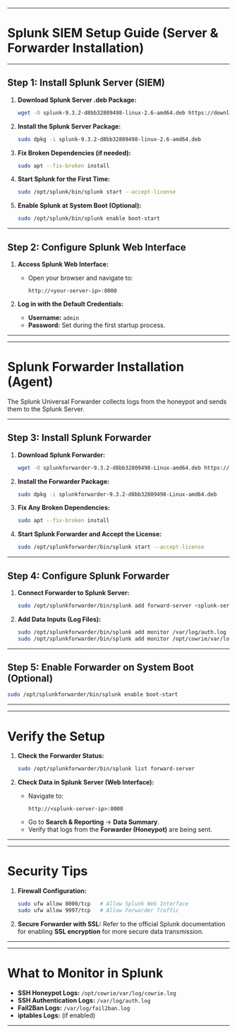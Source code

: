 
---
# **Splunk SIEM Setup Guide (Server & Forwarder Installation)**

---

## **Step 1: Install Splunk Server (SIEM)**
1. **Download Splunk Server .deb Package:**
   ```bash
   wget -O splunk-9.3.2-d8bb32809498-linux-2.6-amd64.deb https://download.splunk.com/products/splunk/releases/9.3.2/linux/splunk-9.3.2-d8bb32809498-linux-2.6-amd64.deb
   ```

2. **Install the Splunk Server Package:**
   ```bash
   sudo dpkg -i splunk-9.3.2-d8bb32809498-linux-2.6-amd64.deb
   ```

3. **Fix Broken Dependencies (if needed):**
   ```bash
   sudo apt --fix-broken install
   ```

4. **Start Splunk for the First Time:**
   ```bash
   sudo /opt/splunk/bin/splunk start --accept-license
   ```

5. **Enable Splunk at System Boot (Optional):**
   ```bash
   sudo /opt/splunk/bin/splunk enable boot-start
   ```

---

## **Step 2: Configure Splunk Web Interface**
1. **Access Splunk Web Interface:**
   - Open your browser and navigate to:
     ```
     http://<your-server-ip>:8000
     ```

2. **Log in with the Default Credentials:**
   - **Username:** `admin`
   - **Password:** Set during the first startup process.

---

---

# **Splunk Forwarder Installation (Agent)**
The Splunk Universal Forwarder collects logs from the honeypot and sends them to the Splunk Server.

---

## **Step 3: Install Splunk Forwarder**
1. **Download Splunk Forwarder:**
   ```bash
   wget -O splunkforwarder-9.3.2-d8bb32809498-Linux-amd64.deb https://download.splunk.com/products/universalforwarder/releases/9.3.2/linux/splunkforwarder-9.3.2-d8bb32809498-Linux-amd64.deb
   ```

2. **Install the Forwarder Package:**
   ```bash
   sudo dpkg -i splunkforwarder-9.3.2-d8bb32809498-Linux-amd64.deb
   ```

3. **Fix Any Broken Dependencies:**
   ```bash
   sudo apt --fix-broken install
   ```

4. **Start Splunk Forwarder and Accept the License:**
   ```bash
   sudo /opt/splunkforwarder/bin/splunk start --accept-license
   ```

---

## **Step 4: Configure Splunk Forwarder**
1. **Connect Forwarder to Splunk Server:**
   ```bash
   sudo /opt/splunkforwarder/bin/splunk add forward-server <splunk-server-ip>:9997
   ```

2. **Add Data Inputs (Log Files):**
   ```bash
   sudo /opt/splunkforwarder/bin/splunk add monitor /var/log/auth.log
   sudo /opt/splunkforwarder/bin/splunk add monitor /opt/cowrie/var/log/cowrie.log
   ```

---

## **Step 5: Enable Forwarder on System Boot (Optional)**
```bash
sudo /opt/splunkforwarder/bin/splunk enable boot-start
```

---

---

# **Verify the Setup**
1. **Check the Forwarder Status:**
   ```bash
   sudo /opt/splunkforwarder/bin/splunk list forward-server
   ```

2. **Check Data in Splunk Server (Web Interface):**
   - Navigate to:
     ```
     http://<splunk-server-ip>:8000
     ```
   - Go to **Search & Reporting** → **Data Summary**.
   - Verify that logs from the **Forwarder (Honeypot)** are being sent.

---

---

# **Security Tips**
1. **Firewall Configuration:**
   ```bash
   sudo ufw allow 8000/tcp   # Allow Splunk Web Interface
   sudo ufw allow 9997/tcp   # Allow Forwarder Traffic
   ```

2. **Secure Forwarder with SSL:**
   Refer to the official Splunk documentation for enabling **SSL encryption** for more secure data transmission.

---

---

# **What to Monitor in Splunk**
- **SSH Honeypot Logs:** `/opt/cowrie/var/log/cowrie.log`
- **SSH Authentication Logs:** `/var/log/auth.log`
- **Fail2Ban Logs:** `/var/log/fail2ban.log`
- **iptables Logs:** (if enabled)

---

